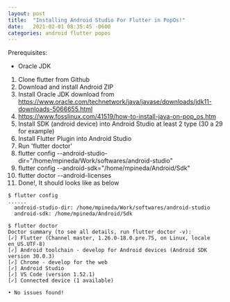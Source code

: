 ```yaml
---
layout: post
title:  "Installing Android Studio For Flutter in PopOs!"
date:   2021-02-01 08:35:45 -0600
categories: android flutter popos
---
```


Prerequisites:
- Oracle JDK

1. Clone flutter from Github
2. Download and install Android ZIP
3. Install Oracle JDK download from https://www.oracle.com/technetwork/java/javase/downloads/jdk11-downloads-5066655.html
4. https://www.fosslinux.com/41519/how-to-install-java-on-pop_os.htm
5. Install SDK (android device) into Android Studio at least 2 type (30 a 29 for example)
6. Install Flutter Plugin into Android Studio
7. Run 'flutter doctor'
8. flutter config --android-studio-dir="/home/mpineda/Work/softwares/android-studio"
9. flutter config --android-sdk="/home/mpineda/Android/Sdk"
10. flutter doctor --android-licenses
11. Done!, It should looks like as below

```
$ flutter config
......
  android-studio-dir: /home/mpineda/Work/softwares/android-studio
  android-sdk: /home/mpineda/Android/Sdk
```

```
$ flutter doctor                   
Doctor summary (to see all details, run flutter doctor -v):
[✓] Flutter (Channel master, 1.26.0-18.0.pre.75, on Linux, locale en_US.UTF-8)
[✓] Android toolchain - develop for Android devices (Android SDK version 30.0.3)
[✓] Chrome - develop for the web
[✓] Android Studio
[✓] VS Code (version 1.52.1)
[✓] Connected device (1 available)

• No issues found!
````
